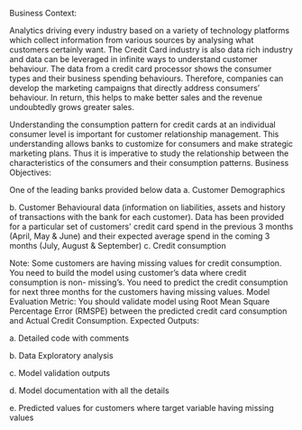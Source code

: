 
Business Context:

Analytics driving every industry based on a variety of technology platforms which collect information from various sources by analysing what customers certainly want. The Credit Card industry is also data rich industry and data can be leveraged in infinite ways to understand customer behaviour. The data from a credit card processor shows the consumer types and their business spending behaviours. Therefore, companies can develop the marketing campaigns that directly address consumers’ behaviour. In return, this helps to make better sales and the revenue undoubtedly grows greater sales.

Understanding the consumption pattern for credit cards at an individual consumer level is important for customer relationship management. This understanding allows banks to customize for consumers and make strategic marketing plans. Thus it is imperative to study the relationship between the characteristics of the consumers and their consumption patterns. Business Objectives:

One of the leading banks provided below data a. Customer Demographics

b. Customer Behavioural data (information on liabilities, assets and history of transactions with the bank for each customer). Data has been provided for a particular set of customers' credit card spend in the previous 3 months (April, May & June) and their expected average spend in the coming 3 months (July, August & September) c. Credit consumption

Note: Some customers are having missing values for credit consumption. You need to build the model using customer’s data where credit consumption is non- missing’s. You need to predict the credit consumption for next three months for the customers having missing values. Model Evaluation Metric: You should validate model using Root Mean Square Percentage Error (RMSPE) between the predicted credit card consumption and Actual Credit Consumption. Expected Outputs:

a. Detailed code with comments

b. Data Exploratory analysis

c. Model validation outputs

d. Model documentation with all the details

e. Predicted values for customers where target variable having missing values




